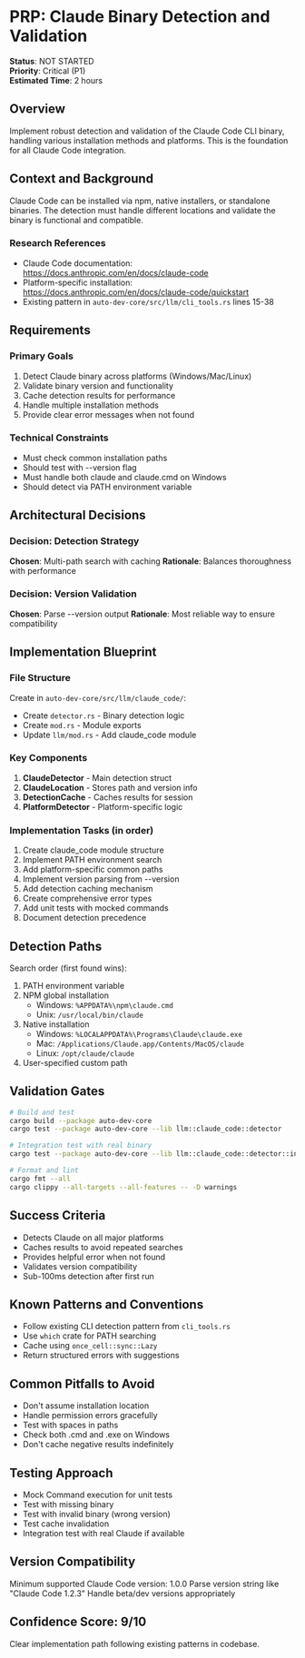 # PRP: Claude Binary Detection and Validation

**Status**: NOT STARTED  
**Priority**: Critical (P1)  
**Estimated Time**: 2 hours

## Overview
Implement robust detection and validation of the Claude Code CLI binary, handling various installation methods and platforms. This is the foundation for all Claude Code integration.

## Context and Background
Claude Code can be installed via npm, native installers, or standalone binaries. The detection must handle different locations and validate the binary is functional and compatible.

### Research References
- Claude Code documentation: https://docs.anthropic.com/en/docs/claude-code
- Platform-specific installation: https://docs.anthropic.com/en/docs/claude-code/quickstart
- Existing pattern in `auto-dev-core/src/llm/cli_tools.rs` lines 15-38

## Requirements

### Primary Goals
1. Detect Claude binary across platforms (Windows/Mac/Linux)
2. Validate binary version and functionality
3. Cache detection results for performance
4. Handle multiple installation methods
5. Provide clear error messages when not found

### Technical Constraints
- Must check common installation paths
- Should test with --version flag
- Must handle both claude and claude.cmd on Windows
- Should detect via PATH environment variable

## Architectural Decisions

### Decision: Detection Strategy
**Chosen**: Multi-path search with caching
**Rationale**: Balances thoroughness with performance

### Decision: Version Validation
**Chosen**: Parse --version output
**Rationale**: Most reliable way to ensure compatibility

## Implementation Blueprint

### File Structure
Create in `auto-dev-core/src/llm/claude_code/`:
- Create `detector.rs` - Binary detection logic
- Create `mod.rs` - Module exports
- Update `llm/mod.rs` - Add claude_code module

### Key Components
1. **ClaudeDetector** - Main detection struct
2. **ClaudeLocation** - Stores path and version info
3. **DetectionCache** - Caches results for session
4. **PlatformDetector** - Platform-specific logic

### Implementation Tasks (in order)
1. Create claude_code module structure
2. Implement PATH environment search
3. Add platform-specific common paths
4. Implement version parsing from --version
5. Add detection caching mechanism
6. Create comprehensive error types
7. Add unit tests with mocked commands
8. Document detection precedence

## Detection Paths

Search order (first found wins):
1. PATH environment variable
2. NPM global installation
   - Windows: `%APPDATA%\npm\claude.cmd`
   - Unix: `/usr/local/bin/claude`
3. Native installation
   - Windows: `%LOCALAPPDATA%\Programs\Claude\claude.exe`
   - Mac: `/Applications/Claude.app/Contents/MacOS/claude`
   - Linux: `/opt/claude/claude`
4. User-specified custom path

## Validation Gates

```bash
# Build and test
cargo build --package auto-dev-core
cargo test --package auto-dev-core --lib llm::claude_code::detector

# Integration test with real binary
cargo test --package auto-dev-core --lib llm::claude_code::detector::integration -- --ignored

# Format and lint
cargo fmt --all
cargo clippy --all-targets --all-features -- -D warnings
```

## Success Criteria
- Detects Claude on all major platforms
- Caches results to avoid repeated searches
- Provides helpful error when not found
- Validates version compatibility
- Sub-100ms detection after first run

## Known Patterns and Conventions
- Follow existing CLI detection pattern from `cli_tools.rs`
- Use `which` crate for PATH searching
- Cache using `once_cell::sync::Lazy`
- Return structured errors with suggestions

## Common Pitfalls to Avoid
- Don't assume installation location
- Handle permission errors gracefully
- Test with spaces in paths
- Check both .cmd and .exe on Windows
- Don't cache negative results indefinitely

## Testing Approach
- Mock Command execution for unit tests
- Test with missing binary
- Test with invalid binary (wrong version)
- Test cache invalidation
- Integration test with real Claude if available

## Version Compatibility
Minimum supported Claude Code version: 1.0.0
Parse version string like "Claude Code 1.2.3"
Handle beta/dev versions appropriately

## Confidence Score: 9/10
Clear implementation path following existing patterns in codebase.